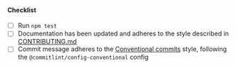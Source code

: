 <!--
Thank you for your pull request. Please provide a description above and review
the requirements below.

Bug fixes and new features should include tests.

Contributors guide: https://github.com/Fdawgs/fastify-disablecache/blob/master/CONTRIBUTING.md

-->

#### Checklist

-   [ ] Run `npm test`
-   [ ] Documentation has been updated and adheres to the style described in [CONTRIBUTING.md](https://github.com/Fdawgs/fastify-disablecache/blob/master/CONTRIBUTING.md#documentation-style)
-   [ ] Commit message adheres to the [Conventional commits](https://www.conventionalcommits.org/en/v1.0.0/) style, following the `@commitlint/config-conventional` config
